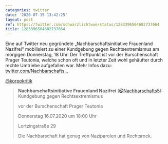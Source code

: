 ```yaml
---
categories: twitter
date: '2020-07-15 13:42:25'
layout: post
ref: https://twitter.com/schwarzlichtwue/status/1283396504682737664
title: 1283396504682737664
---
```

Eine auf Twitter neu gegründete „Nachbarschaftsinitiative Frauenland Nazifrei“ mobilisiert zu einer Kundgebung gegen Rechtsextremismus am morgigen Donnerstag, 18 Uhr. Der Treffpunkt ist vor der Burschenschaft Prager Teutonia, welche schon oft und in letzter Zeit wohl gehäufter durch rechte Umtriebe aufgefallen war. Mehr Infos dazu: [twitter.com/Nachbarschafts…](https://twitter.com/Nachbarschafts5/status/1283386492140883969?s=19)



[@korpokritik](https://twitter.com/korpokritik)
> <b>Nachbarschaftsinitiative Frauenland Nazifrei</b> ([@Nachbarschafts5](https://twitter.com/Nachbarschafts5)):  
>Kundgebung gegen Rechtsextremismus  
>  
>vor der Burschenschaft Prager Teutonia  
>  
>Donnerstag 16.07.2020 um 18:00 Uhr  
>  
>Lortzingstraße 29  
>  
>Die Nachbarschaft hat genug von Naziparolen und Rechtsrock.  

